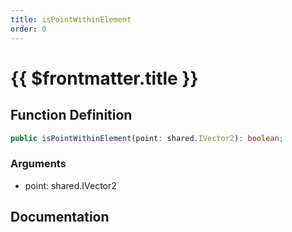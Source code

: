 ```yaml
---
title: isPointWithinElement
order: 0
---
```


# {{ $frontmatter.title }}

## Function Definition

```ts
public isPointWithinElement(point: shared.IVector2): boolean;
```

### Arguments

* point: shared.IVector2

## Documentation

<!--@include: ./parts/isPointWithinElement.md-->
